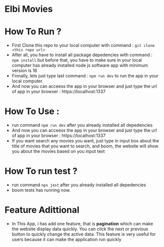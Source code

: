 # Elbi Movies
# How To Run ? 
- First Clone this repo to your local computer with command :
`git clone <this repo url>`
- After all, you have to install all package depedencies with command :
`npm install`
but before that, you have to make sure in your local computer has already installed node js software app with minimum version is 16
- Finnally, lets just type last command :
`npm run dev` to run the app in your local computer.
- And now you can acceess the app in your browser and just type the url of app in your browser :
https://localhost:1337

# How To Use :
- run command `npm run dev` after you already installed all depedencies
- And now you can acceess the app in your browser and just type the url of app in your browser :
https://localhost:1337
- If you want search any movies you want, just type in input box about the title of movies that you want to search, and boom, the website will show you about the movies based on you input text


# How To run test ?
- run command `npx jest` after you already installed all depedencies
- boom tests has running now.

# Feature Adittional
- In This App, i has add one feature, that is **pagination** which can make the website display data quickly. You can click the next or previous button to quickly change the active data. This feature is very useful for users because it can make the application run quickly